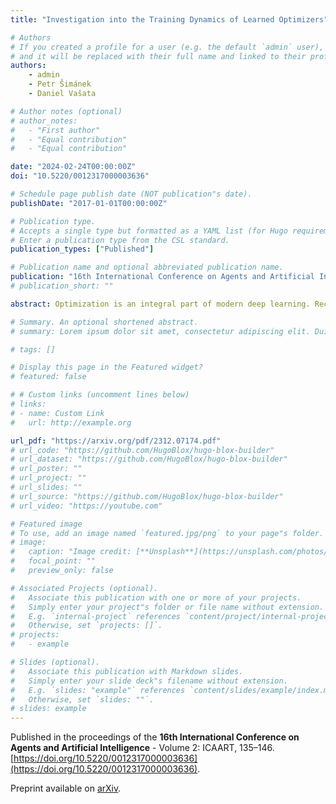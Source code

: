 ```yaml
---
title: "Investigation into the Training Dynamics of Learned Optimizers"

# Authors
# If you created a profile for a user (e.g. the default `admin` user), write the username (folder name) here
# and it will be replaced with their full name and linked to their profile.
authors:
    - admin
    - Petr Šimánek
    - Daniel Vašata

# Author notes (optional)
# author_notes:
#   - "First author"
#   - "Equal contribution"
#   - "Equal contribution"

date: "2024-02-24T00:00:00Z"
doi: "10.5220/0012317000003636"

# Schedule page publish date (NOT publication"s date).
publishDate: "2017-01-01T00:00:00Z"

# Publication type.
# Accepts a single type but formatted as a YAML list (for Hugo requirements).
# Enter a publication type from the CSL standard.
publication_types: ["Published"]

# Publication name and optional abbreviated publication name.
publication: "16th International Conference on Agents and Artificial Intelligence (ICAART 2024)"
# publication_short: ""

abstract: Optimization is an integral part of modern deep learning. Recently, the concept of learned optimizers has emerged as a way to accelerate this optimization process by replacing traditional, hand-crafted algorithms with meta-learned functions. Despite the initial promising results of these methods, issues with stability and generalization still remain, limiting their practical use. Moreover, their inner workings and behavior under different conditions are not yet fully understood, making it difficult to come up with improvements. For this reason, our work examines their optimization trajectories from the perspective of network architecture symmetries and parameter update distributions. Furthermore, by contrasting the learned optimizers with their manually designed counterparts, we identify several key insights that demonstrate how each approach can benefit from the strengths of the other.

# Summary. An optional shortened abstract.
# summary: Lorem ipsum dolor sit amet, consectetur adipiscing elit. Duis posuere tellus ac convallis placerat. Proin tincidunt magna sed ex sollicitudin condimentum.

# tags: []

# Display this page in the Featured widget?
# featured: false

# # Custom links (uncomment lines below)
# links:
# - name: Custom Link
#   url: http://example.org

url_pdf: "https://arxiv.org/pdf/2312.07174.pdf"
# url_code: "https://github.com/HugoBlox/hugo-blox-builder"
# url_dataset: "https://github.com/HugoBlox/hugo-blox-builder"
# url_poster: ""
# url_project: ""
# url_slides: ""
# url_source: "https://github.com/HugoBlox/hugo-blox-builder"
# url_video: "https://youtube.com"

# Featured image
# To use, add an image named `featured.jpg/png` to your page"s folder.
# image:
#   caption: "Image credit: [**Unsplash**](https://unsplash.com/photos/pLCdAaMFLTE)"
#   focal_point: ""
#   preview_only: false

# Associated Projects (optional).
#   Associate this publication with one or more of your projects.
#   Simply enter your project"s folder or file name without extension.
#   E.g. `internal-project` references `content/project/internal-project/index.md`.
#   Otherwise, set `projects: []`.
# projects:
#   - example

# Slides (optional).
#   Associate this publication with Markdown slides.
#   Simply enter your slide deck"s filename without extension.
#   E.g. `slides: "example"` references `content/slides/example/index.md`.
#   Otherwise, set `slides: ""`.
# slides: example
---
```


Published in the proceedings of the **16th International Conference on Agents and Artificial Intelligence** - Volume 2: ICAART, 135–146. [https://doi.org/10.5220/0012317000003636](https://doi.org/10.5220/0012317000003636).

Preprint available on [arXiv](https://arxiv.org/pdf/2312.07174.pdf).

<!-- {{% callout note %}}
Click the _Cite_ button above to demo the feature to enable visitors to import publication metadata into their reference management software.
{{% /callout %}}

{{% callout note %}}
Create your slides in Markdown - click the _Slides_ button to check out the example.
{{% /callout %}}

Add the publication"s **full text** or **supplementary notes** here. You can use rich formatting such as including [code, math, and images](https://docs.hugoblox.com/content/writing-markdown-latex/). -->
